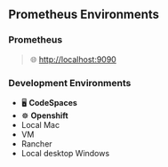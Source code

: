 ## Prometheus Environments

### Prometheus
> 🌐 [http://localhost:9090](http://localhost:9090)

### Development Environments
- 🖥️ **CodeSpaces**
- ☸️ **Openshift**
- Local Mac
- VM
- Rancher
- Local desktop Windows